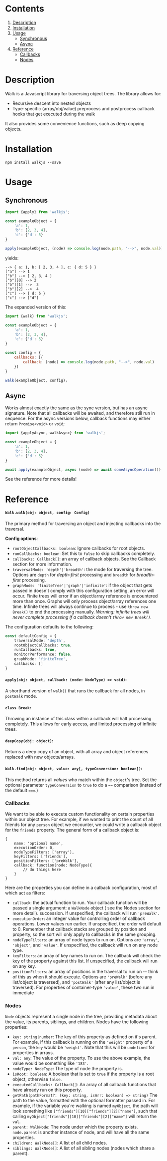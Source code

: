 # Contents

1. [Description](#description)
2. [Installation](#installation)
3. [Usage](#usage)
    - [Synchronous](#synchronous)
    - [Async](#async)
4. [Reference](#reference)
    - [Callbacks](#callbacks)
    - [Nodes](#nodes)

# Description

Walk is a Javascript library for traversing object trees. The library allows for:

- Recursive descent into nested objects
- Type-specific (array/obj/value) preprocess and postprocess callback hooks that get executed during the walk

It also provides some convenience functions, such as deep copying objects.

# Installation

`npm install walkjs --save`

# Usage

## Synchronous

```typescript
import {apply} from 'walkjs';

const exampleObject = {
    'a': 1,
    'b': [2, 3, 4],
    'c': {'d': 5}
}

apply(exampleObject, (node) => console.log(node.path, "-->", node.val))
```

yields:
```text
--> { a: 1, b: [ 2, 3, 4 ], c: { d: 5 } }
["a"] --> 1
["b"] --> [ 2, 3, 4 ]
["b"][0] --> 2
["b"][1] -->  3
["b"][2] -->  4
["c"] --> { d: 5 }
["c"] --> ["d"]
```

The expanded version of this:

```javascript
import {walk} from 'walkjs';

const exampleObject = {
    'a': 1,
    'b': [2, 3, 4],
    'c': {'d': 5}
}

const config = {
    callbacks: [{
        callback: (node) => console.log(node.path, "-->", node.val)
    }]
}

walk(exampleObject, config);
```

## Async

Works almost exactly the same as the sync version, but has an async signature. Note that all callbacks will be awaited, and therefore still run in sequence. For the async versions below, callback functions may either return `Promise<void>` or `void`;

```typescript
import {applyAsync, walkAsync} from 'walkjs';

const exampleObject = {
    'a': 1,
    'b': [2, 3, 4],
    'c': {'d': 5}
}

await apply(exampleObject, async (node) => await someAsyncOperation())
```

See the reference for more details!

# Reference

#### ```Walk.walk(obj: object, config: Config)```

The primary method for traversing an object and injecting callbacks into the traversal.

**Config options**:

- `rootObjectCallbacks: boolean`: Ignore callbacks for root objects.
- `runCallbacks: boolean`: Set this to `false` to skip callbacks completely.
- `callbacks: Callback[]`: an array of callback objects. See the Callback section for more information.
- `traversalMode: 'depth'|'breadth'`: the mode for traversing the tree. Options are ```depth``` for *depth-first*
  processing and ```breadth``` for *breadth-first* processing.
- `graphMode: 'finiteTree'|'graph'|'infinite'`: if the object that gets passed in doesn't comply with this configuration
  setting, an error will occur. Finite trees will error if an object/array reference is encountered more than once.
  Graphs will only process object/array references one time. Infinite trees will always continue to process -
  use ```throw new Break()``` to end the processing manually. *Warning:
  infinite trees will never complete processing if a callback doesn't ```throw new Break()```.*

The configuration defaults to the following:

```typescript
const defaultConfig = {
    traversalMode: 'depth',
    rootObjectCallbacks: true,
    runCallbacks: true,
    monitorPerformance: false,
    graphMode: 'finiteTree',
    callbacks: []
}
```

#### `apply(obj: object, callback: (node: NodeType) => void)`:

A shorthand version of ```walk()``` that runs the callback for all nodes, in ```postWalk``` mode.

#### `class Break`:

Throwing an instance of this class within a callback will halt processing completely. This allows for early access, and
limited processing of infinite trees.

#### `deepCopy(obj: object)`:

Returns a deep copy of an object, with all array and object references replaced with new objects/arrays.

#### `Walk.find(obj: object, value: any[, typeConversion: boolean])`:

This method returns all *values* who match within the `object`'s tree. Set the optional parameter `typeConversion`
to `true` to do a `==` comparison (instead of the default `===`.)

### Callbacks

We want to be able to execute custom functionality on certain properties within our object tree. For example, if we
wanted to print the count of all friends for any `person` object we encounter, we could write a callback object for
the `friends` property. The general form of a callback object is:

```
{   
    name: 'optional name',
    executionOrder: 0,
    nodeTypeFilters: ['array'],
    keyFilters: ['friends'],
    positionFilters: ['preWalk'],
    callback: function(node: NodeType){
        // do things here
    }
}
```

Here are the properties you can define in a calback configuration, most of which act as filters:

- `callback`: the actual function to run. Your callback function will be passed a single argument: a `WalkNode` object (
  see the Nodes section for more detail). succession. If unspecified, the callback will run `'preWalk'`.
- `executionOrder`: an integer value for controlling order of callback operations. Lower values run earlier. If
  unspecified, the order will default to 0. Remember that callback stacks are grouped by position and property, so the
  sort will only apply to callbacks in the same grouping.
- `nodeTypeFilters`: an array of node types to run on. Options are `'array'`, `'object'`, and `'value'`. If unspecified,
  the callback will run on any node type.
- `keyFilters`: an array of key names to run on. The callback will check the key of the property against this list. If unspecified, the callback will run on any key.
- `positionFilters`: an array of positions in the traversal to run on -- think of this as when it should execute.
  Options are `'preWalk'` (before any list/object is traversed), and `'postWalk'` (after any list/object is traversed).
  For properties of container-type `'value'`, these two run in immediate

### Nodes

`Node` objects represent a single node in the tree, providing metadata about the value, its parents, siblings, and children. Nodes have the following properties:

- `key: string|number`: The key of this property as defined on it's parent. For example, if this callback is running on
  the `'weight'` property of a `person`, the `key` would be `'weight'`. Note that this will
  be `undefined` for properties in arrays.
- `val: any`: The value of the property. To use the above example, the value would be something like `'183'`.
- `nodeType: NodeType`: The type of node the property is.
- `isRoot: boolean`: A boolean that is set to ```true``` if the property is a root object, otherwise ```false```.
- `executedCallbacks: Callback[]`: An array of all callback functions that have already run on this property.
- `getPath(pathFormat?: (key: string, isArr: boolean) => string)` The path to the value, formatted with the optional formatter passed in. For example, if the variable you're walking is named `myObject`, the path will
  look something like `["friends"][10]["friends"][2]["name"]`, such that
  calling `myObject["friends"][10]["friends"][2]["name"]` will return the `val`.
- `parent: WalkNode`: The node under which the property exists. `node.parent` is another instance of node, and will have all the same properties.
- `children: WalkNode[]`: A list of all child nodes.
- `siblings: WalkNode[]`: A list of all sibling nodes (nodes which share a parent).
